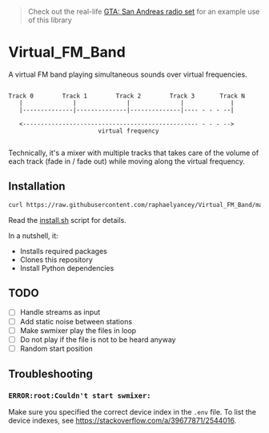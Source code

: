 > Check out the real-life [GTA: San Andreas radio set](https://raphaelyancey.fr/projects/grand-theft-auto-san-andreas-radio-set.html) for an example use of this library

# Virtual_FM_Band

A virtual FM band playing simultaneous sounds over virtual frequencies.

```
                                                                        
Track 0        Track 1        Track 2        Track 3       Track N        
   |              |              |              |             |         
   |--------------|--------------|--------------|---- - - - --|         
                                                                        
   <------------------------------------------------- - - - -->         
                         virtual frequency                     
                                                                        
```

Technically, it's a mixer with multiple tracks that takes care of the volume of each track (fade in / fade out) while moving along the virtual frequency.

## Installation

```bash
curl https://raw.githubusercontent.com/raphaelyancey/Virtual_FM_Band/master/install.sh | bash
```

Read the [install.sh](/install.sh) script for details.

In a nutshell, it:
- Installs required packages
- Clones this repository
- Install Python dependencies

## TODO
  - [ ] Handle streams as input
  - [ ] Add static noise between stations
  - [ ] Make swmixer play the files in loop
  - [ ] Do not play if the file is not to be heard anyway
  - [ ] Random start position

## Troubleshooting

### `ERROR:root:Couldn't start swmixer:`

Make sure you specified the correct device index in the `.env` file. To list the device indexes, see https://stackoverflow.com/a/39677871/2544016.